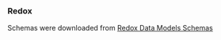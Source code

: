 ### Redox

Schemas were downloaded from [Redox Data Models Schemas](https://developer.redoxengine.com/data-models/schemas.zip)
